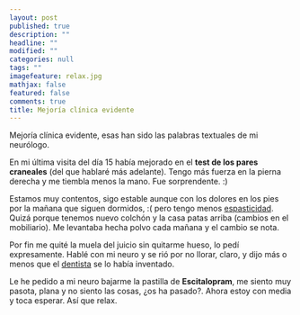 ```yaml
---
layout: post
published: true
description: ""
headline: ""
modified: ""
categories: null
tags: ""
imagefeature: relax.jpg
mathjax: false
featured: false
comments: true
title: Mejoría clínica evidente
---
```


Mejoría clínica evidente, esas han sido las palabras textuales de mi neurólogo.

En mi última visita del día 15 había mejorado en el **test de los pares craneales** (del que hablaré más adelante). Tengo más fuerza en la pierna derecha y me tiembla menos la mano. Fue sorprendente. :)

Estamos muy contentos, sigo estable aunque con los dolores en los pies por la mañana que siguen dormidos, :( pero tengo menos [espasticidad](http://krisish.github.io/diccionario-em-espasticidad/). Quizá porque tenemos nuevo colchón y la casa patas arriba (cambios en el mobiliario). Me levantaba hecha polvo cada mañana y el cambio se nota. 

Por fin me quité la muela del juicio sin quitarme hueso, lo pedí expresamente. Hablé con mi neuro y se rió por no llorar, claro, y dijo más o menos que el [dentista](http://krisish.github.io/cris-no-tiene-esclerosis-m-ltiple/) se lo había inventado.

Le he pedido a mi neuro bajarme la pastilla de **Escitalopram**, me siento muy pasota, plana y no siento las cosas, ¿os ha pasado?. Ahora estoy con media y toca esperar. Así que relax. 
